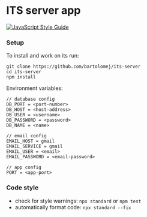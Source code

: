 # ITS server app
[![JavaScript Style Guide](https://img.shields.io/badge/code_style-standard-brightgreen.svg)](https://standardjs.com)


### Setup

To install and work on its run:

```shell
git clone https://github.com/bartolomej/its-server
cd its-server
npm install
```

Environment variables:

```
// database config
DB_PORT = <port-number>
DB_HOST = <host-address>
DB_USER = <username>
DB_PASSWORD = <password>
DB_NAME = <name>

// email config
EMAIL_HOST = gmail
EMAIL_SERVICE = gmail
EMAIL_USER = <email>
EMAIL_PASSWORD = <email-password>

// app config
PORT = <app-port>
```


### Code style

- check for style warnings: `npx standard` or `npm test`
- automatically format code: `npx standard --fix`
